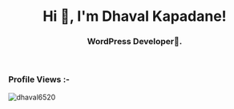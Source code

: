 <h1 align="center">Hi 👋, I'm Dhaval Kapadane!</h1>
<h3 align="center">WordPress Developer🌟.</h3>

<br>

<p align="right"> <h3>Profile Views :-</h3> <img src="https://komarev.com/ghpvc/?username=dhaval6520&label=Profile%20views&color=0e75b6&style=flat"
    alt="dhaval6520" /> 
  </p>
<br>
